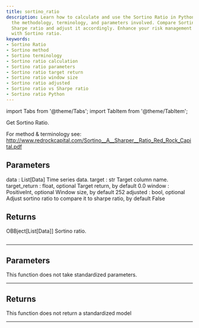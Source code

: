 ```yaml
---
title: sortino_ratio
description: Learn how to calculate and use the Sortino Ratio in Python. Understand
  the methodology, terminology, and parameters involved. Compare Sortino ratio to
  Sharpe ratio and adjust it accordingly. Enhance your risk management strategies
  with Sortino ratio.
keywords:
- Sortino Ratio
- Sortino method
- Sortino terminology
- Sortino ratio calculation
- Sortino ratio parameters
- Sortino ratio target return
- Sortino ratio window size
- Sortino ratio adjusted
- Sortino ratio vs Sharpe ratio
- Sortino ratio Python
---
```



<!-- markdownlint-disable MD012 MD031 MD033 -->

import Tabs from '@theme/Tabs';
import TabItem from '@theme/TabItem';

Get Sortino Ratio.

For method & terminology see:
http://www.redrockcapital.com/Sortino__A__Sharper__Ratio_Red_Rock_Capital.pdf

Parameters
----------
data : List[Data]
Time series data.
target : str
Target column name.
target_return : float, optional
Target return, by default 0.0
window : PositiveInt, optional
Window size, by default 252
adjusted : bool, optional
Adjust sortino ratio to compare it to sharpe ratio, by default False

Returns
-------
OBBject[List[Data]]
Sortino ratio.

```python wordwrap

```

---

## Parameters

This function does not take standardized parameters.

---

## Returns

This function does not return a standardized model

---

